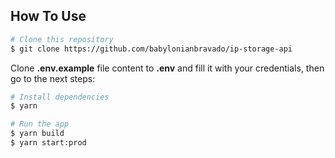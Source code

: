 ## How To Use

```bash
# Clone this repository
$ git clone https://github.com/babylonianbravado/ip-storage-api
```

Clone <b>.env.example</b> file content to <b>.env</b> and fill it with your credentials, then go to the next steps:

```bash
# Install dependencies
$ yarn

# Run the app
$ yarn build
$ yarn start:prod
```
